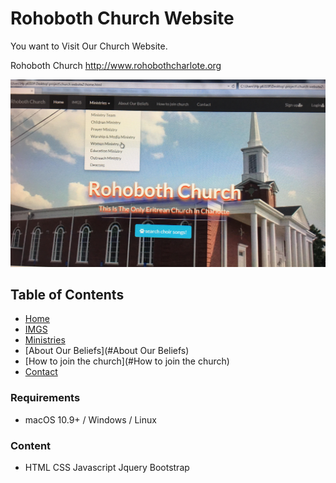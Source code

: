 # Rohoboth Church Website


You want to Visit Our Church Website.
 

Rohoboth Church http://www.rohobothcharlote.org

![Walkthrough](screenshot/screenshot.jpg)

 
 

## Table of Contents
- [Home](#home)
- [IMGS](#IMGS)
- [Ministries](#Ministries)
- [About Our Beliefs](#About Our Beliefs)
- [How to join the church](#How to join the church)
- [Contact](#Contact)


 ### Requirements
 - macOS 10.9+ / Windows / Linux
 
 ### Content
 - HTML CSS Javascript Jquery Bootstrap
